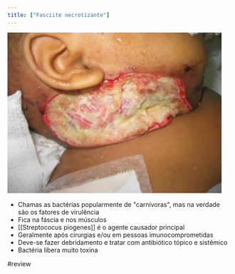 ```yaml
---
title: ["Fasciite necrotizante"]
---
```

![Pasted image 20210420102432.png](Pasted%20image%2020210420102432.png)
+ Chamas as bactérias popularmente de "carnívoras", mas na verdade são os fatores de virulência
+ Fica na fáscia e nos músculos
+ [[Streptococus piogenes]] é o agente causador principal
+ Geralmente após cirurgias e/ou em pessoas imunocomprometidas
+ Deve-se fazer debridamento e tratar com antibiótico tópico e sistêmico
+ Bactéria libera muito toxina

#review 